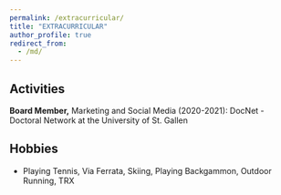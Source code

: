```yaml
---
permalink: /extracurricular/
title: "EXTRACURRICULAR"
author_profile: true
redirect_from: 
  - /md/
---
```


## Activities ##
**Board Member,** Marketing and Social Media (2020-2021): DocNet - Doctoral Network at the University of St. Gallen

## Hobbies ##
* Playing Tennis, Via Ferrata, Skiing, Playing Backgammon, Outdoor Running, TRX